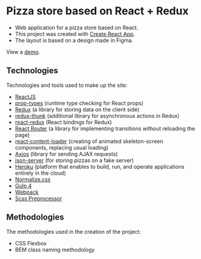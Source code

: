 # Pizza store based on React + Redux

* Web application for a pizza store based on React.
* This project was created with <a href="https://github.com/facebook/create-react-app" target="_blank">Create React App</a>.
* The layout is based on a design made in Figma.

View a <a href="https://pizza-shop-on-react.herokuapp.com" target="_blank">demo</a>.

## Technologies

Technologies and tools used to make up the site:

* <a href="https://ru.reactjs.org" target="_blank">ReactJS</a>
* <a href="https://github.com/facebook/prop-types" target="_blank">prop-types</a> (runtime type checking for React props)
* <a href="https://redux.js.org" target="_blank">Redux</a> (a library for storing data on the client side)
* <a href="https://github.com/reduxjs/redux-thunk" target="_blank">redux-thunk</a> (additional library for asynchronous actions in Redux)
* <a href="https://github.com/reduxjs/react-redux" target="_blank">react-redux</a> (React bindings for Redux)
* <a href="https://reactrouter.com" target="_blank">React Router</a> (a library for implementing transitions without reloading the page)
* <a href="https://skeletonreact.com" target="_blank">react-content-loader</a> (creating of animated skeleton-screen components, replacing usual loading)
* <a href="https://github.com/axios/axios" target="_blank">Axios</a> (library for sending AJAX requests)
* <a href="https://github.com/typicode/json-server" target="_blank">json-server</a> (for storing pizzas on a fake server)
* <a href="https://www.heroku.com" target="_blank">Heroku</a> (platform that enables to build, run, and operate applications entirely in the cloud)
* <a href="https://necolas.github.io/normalize.css/" target="_blank">Normalize.css</a>
* <a href="https://gulpjs.com" target="_blank">Gulp 4</a>
* <a href="https://webpack.js.org" target="_blank">Webpack</a>
* <a href="https://sass-scss.ru" target="_blank">Scss Preprocessor</a>

## Methodologies

The methodologies used in the creation of the project:

* CSS Flexbox
* BEM class naming methodology
